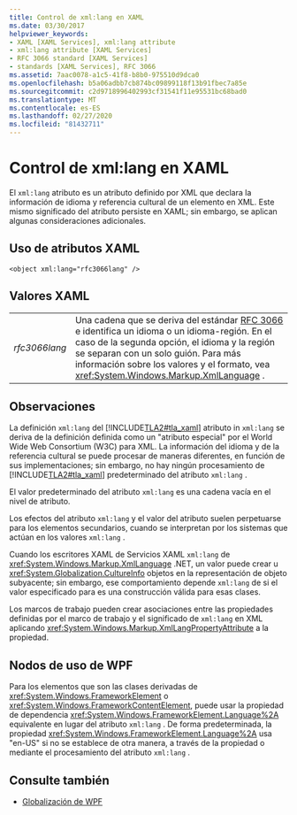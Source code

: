 ```yaml
---
title: Control de xml:lang en XAML
ms.date: 03/30/2017
helpviewer_keywords:
- XAML [XAML Services], xml:lang attribute
- xml:lang attribute [XAML Services]
- RFC 3066 standard [XAML Services]
- standards [XAML Services], RFC 3066
ms.assetid: 7aac0078-a1c5-41f8-b8b0-975510d9dca0
ms.openlocfilehash: b5a06adbb7cb874bc09899118f13b91fbec7a85e
ms.sourcegitcommit: c2d9718996402993cf31541f11e95531bc68bad0
ms.translationtype: MT
ms.contentlocale: es-ES
ms.lasthandoff: 02/27/2020
ms.locfileid: "81432711"
---
```

# <a name="xmllang-handling-in-xaml"></a>Control de xml:lang en XAML

El `xml:lang` atributo es un atributo definido por XML que declara la información de idioma y referencia cultural de un elemento en XML. Este mismo significado del atributo persiste en XAML; sin embargo, se aplican algunas consideraciones adicionales.

## <a name="xaml-attribute-usage"></a>Uso de atributos XAML

```xaml
<object xml:lang="rfc3066lang" />
```

## <a name="xaml-values"></a>Valores XAML

|||
|-|-|
|*rfc3066lang*|Una cadena que se deriva del estándar [RFC 3066](https://www.ietf.org/rfc/rfc3066.txt) e identifica un idioma o un idioma-región. En el caso de la segunda opción, el idioma y la región se separan con un solo guión. Para más información sobre los valores y el formato, vea <xref:System.Windows.Markup.XmlLanguage> .|

## <a name="remarks"></a>Observaciones

La definición `xml:lang` del [!INCLUDE[TLA2#tla_xaml](../../../includes/tla2sharptla-xaml-md.md)] atributo in `xml:lang` se deriva de la definición definida como un "atributo especial" por el World Wide Web Consortium (W3C) para XML. La información del idioma y de la referencia cultural se puede procesar de maneras diferentes, en función de sus implementaciones; sin embargo, no hay ningún procesamiento de [!INCLUDE[TLA2#tla_xaml](../../../includes/tla2sharptla-xaml-md.md)] predeterminado del atributo `xml:lang` .

El valor predeterminado del atributo `xml:lang` es una cadena vacía en el nivel de atributo.

Los efectos del atributo `xml:lang` y el valor del atributo suelen perpetuarse para los elementos secundarios, cuando se interpretan por los sistemas que actúan en los valores `xml:lang` .

Cuando los escritores XAML de Servicios XAML `xml:lang` de <xref:System.Windows.Markup.XmlLanguage> .NET, un valor puede crear u <xref:System.Globalization.CultureInfo> objetos en la representación de objeto subyacente; sin embargo, ese comportamiento depende `xml:lang` de si el valor especificado para es una construcción válida para esas clases.

Los marcos de trabajo pueden crear asociaciones entre las propiedades definidas por el marco de trabajo y el significado de `xml:lang` en XML aplicando <xref:System.Windows.Markup.XmlLangPropertyAttribute> a la propiedad.

## <a name="wpf-usage-nodes"></a>Nodos de uso de WPF

Para los elementos que son las clases derivadas de <xref:System.Windows.FrameworkElement> o <xref:System.Windows.FrameworkContentElement>, puede usar la propiedad de dependencia <xref:System.Windows.FrameworkElement.Language%2A> equivalente en lugar del atributo `xml:lang` . De forma predeterminada, la propiedad <xref:System.Windows.FrameworkElement.Language%2A> usa "en-US" si no se establece de otra manera, a través de la propiedad o mediante el procesamiento del atributo `xml:lang` .

## <a name="see-also"></a>Consulte también

- [Globalización de WPF](../../framework/wpf/advanced/globalization-for-wpf.md)
